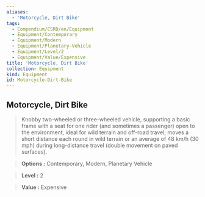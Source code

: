 ```yaml
---
aliases:
  - 'Motorcycle, Dirt Bike'
tags:
  - Compendium/CSRD/en/Equipment
  - Equipment/Contemporary
  - Equipment/Modern
  - Equipment/Planetary-Vehicle
  - Equipment/Level/2
  - Equipment/Value/Expensive
title: 'Motorcycle, Dirt Bike'
collection: Equipment
kind: Equipment
id: Motorcycle-Dirt-Bike
---
```

## Motorcycle, Dirt Bike    
    
>Knobby two-wheeled or three-wheeled vehicle, supporting a basic frame with a seat for one rider (and sometimes a passenger) open to the environment, ideal for wild terrain and off-road travel; moves a short distance each round in wild terrain or an average of 48 km/h (30 mph) during long-distance travel (double movement on paved surfaces).    
> **Options :** Contemporary, Modern, Planetary Vehicle    
> **Level :** 2    
> **Value :** Expensive
